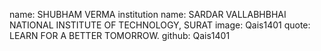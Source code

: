 name: SHUBHAM VERMA
institution name: SARDAR VALLABHBHAI NATIONAL INSTITUTE OF TECHNOLOGY, SURAT
image: Qais1401
quote: LEARN FOR A BETTER TOMORROW.
github: Qais1401

